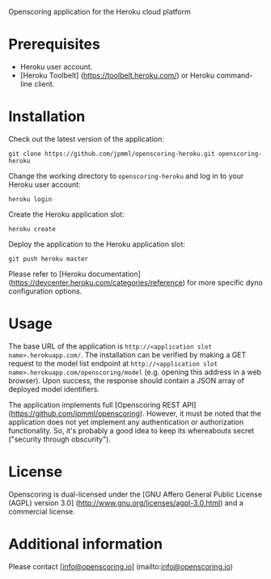 Openscoring application for the Heroku cloud platform

# Prerequisites #

* Heroku user account.
* [Heroku Toolbelt] (https://toolbelt.heroku.com/) or Heroku command-line client.

# Installation #

Check out the latest version of the application:
```
git clone https://github.com/jpmml/openscoring-heroku.git openscoring-heroku
```

Change the working directory to `openscoring-heroku` and log in to your Heroku user account:
```
heroku login
```

Create the Heroku application slot:
```
heroku create
```

Deploy the application to the Heroku application slot:
```
git push heroku master
```

Please refer to [Heroku documentation] (https://devcenter.heroku.com/categories/reference) for more specific dyno configuration options.

# Usage #

The base URL of the application is `http://<application slot name>.herokuapp.com/`. The installation can be verified by making a GET request to the model list endpoint at `http://<application slot name>.herokuapp.com/openscoring/model` (e.g. opening this address in a web browser). Upon success, the response should contain a JSON array of deployed model identifiers.

The application implements full [Openscoring REST API] (https://github.com/jpmml/openscoring). However, it must be noted that the application does not yet implement any authentication or authorization functionality. So, it's probably a good idea to keep its whereabouts secret ("security through obscurity").

# License #

Openscoring is dual-licensed under the [GNU Affero General Public License (AGPL) version 3.0] (http://www.gnu.org/licenses/agpl-3.0.html) and a commercial license.

# Additional information #

Please contact [info@openscoring.io] (mailto:info@openscoring.io)